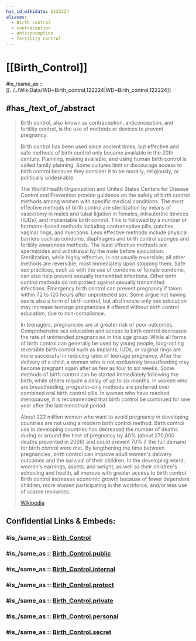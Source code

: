 ```yaml
---
has_id_wikidata: Q122224
aliases:
  - Birth control 
  - contraception 
  - anticonception 
  - fertility control
---
```


# [[Birth_Control]] 

#is_/same_as :: [[../../WikiData/WD~Birth_control,122224|WD~Birth_control,122224]] 

## #has_/text_of_/abstract 

> Birth control, also known as contraception, anticonception, and fertility control, 
> is the use of methods or devices to prevent pregnancy. 
> 
> Birth control has been used since ancient times, 
> but effective and safe methods of birth control only became available in the 20th century. 
> Planning, making available, and using human birth control is called family planning. Some cultures limit or discourage access to birth control because they consider it to be morally, religiously, or politically undesirable.
>
> The World Health Organization and United States Centers for Disease Control and Prevention provide guidance on the safety of birth control methods among women with specific medical conditions. The most effective methods of birth control are sterilization by means of vasectomy in males and tubal ligation in females, intrauterine devices (IUDs), and implantable birth control. This is followed by a number of hormone-based methods including contraceptive pills, patches, vaginal rings, and injections. Less effective methods include physical barriers such as condoms, diaphragms and birth control sponges and fertility awareness methods. The least effective methods are spermicides and withdrawal by the male before ejaculation. Sterilization, while highly effective, is not usually reversible; all other methods are reversible, most immediately upon stopping them. Safe sex practices, such as with the use of condoms or female condoms, can also help prevent sexually transmitted infections. Other birth control methods do not protect against sexually transmitted infections. Emergency birth control can prevent pregnancy if taken within 72 to 120 hours after unprotected sex. Some argue not having sex is also a form of birth control, but abstinence-only sex education may increase teenage pregnancies if offered without birth control education, due to non-compliance.
>
> In teenagers, pregnancies are at greater risk of poor outcomes. Comprehensive sex education and access to birth control decreases the rate of unintended pregnancies in this age group. While all forms of birth control can generally be used by young people, long-acting reversible birth control such as implants, IUDs, or vaginal rings are more successful in reducing rates of teenage pregnancy. After the delivery of a child, a woman who is not exclusively breastfeeding may become pregnant again after as few as four to six weeks. Some methods of birth control can be started immediately following the birth, while others require a delay of up to six months. In women who are breastfeeding, progestin-only methods are preferred over combined oral birth control pills. In women who have reached menopause, it is recommended that birth control be continued for one year after the last menstrual period.
>
> About 222 million women who want to avoid pregnancy in developing countries are not using a modern birth control method. Birth control use in developing countries has decreased the number of deaths during or around the time of pregnancy by 40% (about 270,000 deaths prevented in 2008) and could prevent 70% if the full demand for birth control were met. By lengthening the time between pregnancies, birth control can improve adult women's delivery outcomes and the survival of their children. In the developing world, women's earnings, assets, and weight, as well as their children's schooling and health, all improve with greater access to birth control. Birth control increases economic growth because of fewer dependent children, more women participating in the workforce, and/or less use of scarce resources.
>
> [Wikipedia](https://en.wikipedia.org/wiki/Birth%20control) 


## Confidential Links & Embeds: 

### #is_/same_as :: [Birth_Control](/_Standards/bio/Reproduction/Birth_Control.md) 

### #is_/same_as :: [Birth_Control.public](/_public/bio/Reproduction/Birth_Control.public.md) 

### #is_/same_as :: [Birth_Control.internal](/_internal/bio/Reproduction/Birth_Control.internal.md) 

### #is_/same_as :: [Birth_Control.protect](/_protect/bio/Reproduction/Birth_Control.protect.md) 

### #is_/same_as :: [Birth_Control.private](/_private/bio/Reproduction/Birth_Control.private.md) 

### #is_/same_as :: [Birth_Control.personal](/_personal/bio/Reproduction/Birth_Control.personal.md) 

### #is_/same_as :: [Birth_Control.secret](/_secret/bio/Reproduction/Birth_Control.secret.md)

